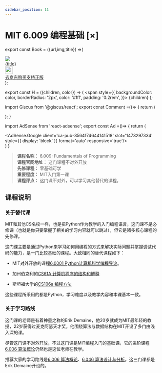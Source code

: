 ```yaml
---
sidebar_position: 11
---
```


# MIT 6.009 编程基础 [×]

export const Book = ({url,img,title}) =>(
<div class="bookitem">
  <a href={url} target="_blank" class="book-content">
    <div class="book-img">
      <img src={img} />
    </div>
    <div class="book-detail">
      <div class="book-title">{title}</div>
      <div class="boook-desc">
        <img width="25" height="25" src="https://hackweek-1251009918.cos.ap-shanghai.myqcloud.com/hackway/cs/jd.svg" />
        <div class="book-jd">去京东购买支持正版</div>
      </div>
    </div>
  </a>
  </div> 
);

export const H = ({children, color}) => (
  <span
    style={{
      backgroundColor: color,
      borderRadius: '2px',
      color: '#fff',
      padding: '0.2rem',
    }}>
    {children}
  </span>
);

import Giscus from '@giscus/react';
export const Comment =()=> {
  return (
   <div className="comments-container">
      <Giscus
        src="https://giscus.app/client.js"
        id="comments"
        repo="lidongyx/hackwaydoc"
        repoId="R_kgDOHUMOyA"
        category="Announcements"
        categoryId="DIC_kwDOHUMOyM4CPCtD"
        mapping="title"
        reactionsEnabled="1"
        emitMetadata="0"
        inputPosition="top"
        theme="light"
        lang="zh-CN"
        crossorigin="anonymous"
      />
    </div>
  );
}

import AdSense from 'react-adsense';
export const Ad =()=> {
  return (
    <div className="ad-container">
      <AdSense.Google
        client='ca-pub-3564174644141518'
        slot='1473297334'
        style={{ display: 'block' }}
        format='auto'
        responsive='true'/>
    </div>
  )
}

>**课程名称：** 6.009: Fundamentals of Programming  
**课程官网地址：** 这门课程不对外开放  
**先修课程：** 零基础可学  
**重要程度：** MIT入门第一课   
**课程评点：** 这门课不对外，可以学习其他替代的课程。

## 课程说明
### 关于替代课
MIT和其他CS名校一样，也是把Python作为教学的入门编程语言，这门课不是必修课（也就是你只要掌握了相关的学习内容就可以跳过），但它是诸多核心课程的先修课。

这门课主要是通过Python来学习如何用编程的方式来解决实际问题并掌握调试代码的能力，是一门比较基础的课程。大致相同的替代课程如下：

- MIT对外开放的课程[6.0001 Python计算机科学编程导论](https://hackway.org/docs/cs/freshman/first/cs60001)。

- 加州伯克利的[CS61A 计算机程序的结构和解释](https://hackway.org/docs/cs/freshman/first/cs61a)

- 斯坦福大学的[CS106a 编程方法](https://hackway.org/docs/cs/freshman/first/cs106a)

这些课程所采用的都是Python，学习难度以及教学内容和本课基本一致。

### 关于学习路线
这门课的老师是有着神童之称的Erik Demaine，他20岁就成为MIT最年轻的教授，22岁获得过麦克阿瑟天才奖。他围绕算法与数据结构在MIT开设了多门由浅入深的课。

尽管这门课不对外开放，不过这门课是MIT编程入门的基础课，它的进阶课程[6.006 算法概论](https://hackway.org/docs/cs/freshman/datastructure/cs6006)仍然也是这位老师在教学。

推荐大家的学习路线是[6.006 算法概论](https://hackway.org/docs/cs/freshman/datastructure/cs6006)、[6.046 算法设计与分析](https://hackway.org/docs/cs/sophomore/algorithm/cs6046)，这三门课都是Erik Demaine开设的。





<Comment></Comment>

